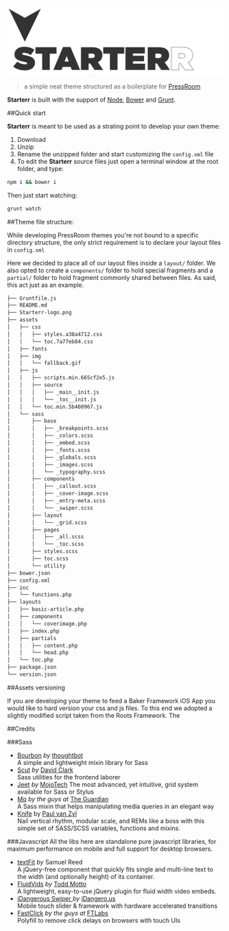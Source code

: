 ![](Starterr-logo.png)

> a simple neat theme structured as a boilerplate for [PressRoom](http://press-room.io)    

**Starterr** is built with the support of [Node](http://nodejs.org/), [Bower](http://bower.io/) and [Grunt](http://gruntjs.com/). 

##Quick start

**Starterr** is meant to be used as a strating point to develop your own theme:

1. Download
2. Unzip
3. Rename the unzipped folder and start customizing the `config.xml` file 
4. To edit the **Starterr** source files just open a terminal window at the root folder, and type:

```bash
npm i && bower i
```
Then just start watching:

```bash
grunt watch
```

##Theme file structure:

While developing PressRoom themes you're not bound to a specific directory structure, the only strict requirement is to declare your layout files in `config.xml`

Here we decided to place all of our layout files inside a `layout/` folder. We also opted to create a `components/` folder to hold special fragments and a `partial/` folder to hold fragment commonly shared between files. As said, this act just as an example. 

```bash
├── Gruntfile.js
├── README.md
├── Starterr-logo.png
├── assets
│   ├── css
│   │   ├── styles.a38a4712.css
│   │   └── toc.7a77eb84.css
│   ├── fonts
│   ├── img
│   │   └── fallback.gif
│   ├── js
│   │   ├── scripts.min.665cf2e5.js
│   │   ├── source
│   │   │   ├── _main__init.js
│   │   │   └── _toc__init.js
│   │   └── toc.min.5b460967.js
│   └── sass
│       ├── base
│       │   ├── _breakpoints.scss
│       │   ├── _colors.scss
│       │   ├── _embed.scss
│       │   ├── _fonts.scss
│       │   ├── _globals.scss
│       │   ├── _images.scss
│       │   └── _typography.scss
│       ├── components
│       │   ├── _callout.scss
│       │   ├── _cover-image.scss
│       │   ├── _entry-meta.scss
│       │   └── _swiper.scss
│       ├── layout
│       │   └── _grid.scss
│       ├── pages
│       │   ├── _all.scss
│       │   └── _toc.scss
│       ├── styles.scss
│       ├── toc.scss
│       └── utility
├── bower.json
├── config.xml
├── inc
│   └── functions.php
├── layouts
│   ├── basic-article.php
│   ├── components
│   │   └── coverimage.php
│   ├── index.php
│   ├── partials
│   │   ├── content.php
│   │   └── head.php
│   └── toc.php
├── package.json
└── version.json
```

##Assets versioning

If you are developing your theme to feed a Baker Framework iOS App you would like to hard version your css and js files. To this end we adopted a slightly modified script taken from the Roots Framework. 
The 


##Credits


###Sass

- [Bourbon](https://github.com/thoughtbot/bourbon) *by* [thoughtbot](http://robots.thoughtbot.com/)    
A simple and lightweight mixin library for Sass
- [Scut](http://davidtheclark.github.io/scut/) *by* [David Clark](http://davidtheclark.com/)    
Sass utilities for the frontend laborer
- [Jeet](https://github.com/mojotech/jeet) *by* [MojoTech](http://www.mojotech.com/) 
The most advanced, yet intuitive, grid system available for Sass or Stylus 
- [Mq](https://github.com/guardian/sass-mq) *by the guys at* [The Guardian](http://www.theguardian.com/uk)     
A Sass mixin that helps manipulating media queries in an elegant way 
- [Knife](http://pushplaybang.github.io/knife/) by [Paul van Zyl](http://nonacreative.com/)   
Nail vertical rhythm, modular scale, and REMs like a boss with this simple set of SASS/SCSS variables, functions and mixins. 


###Javascript
All the libs here are standalone pure javascript libraries, for maximum performance on mobile and full support for desktop browsers.

- [textFit](https://github.com/STRML/textFit) *by* Samuel Reed    
A jQuery-free component that quickly fits single and multi-line text to the width (and optionally height) of its container. 
- [FluidVids](https://github.com/toddmotto/fluidvids) *by* [Todd Motto](http://toddmotto.com/)   
A lightweight, easy-to-use jQuery plugin for fluid width video embeds. 
- [iDangerous Swiper ](http://www.idangero.us/sliders/swiper/) *by* [iDangero.us](http://www.idangero.us/)  
Mobile touch slider & framework with hardware accelerated transitions
- [FastClick](https://github.com/ftlabs/fastclick) *by the guys at* [FTLabs](http://labs.ft.com/)   
Polyfill to remove click delays on browsers with touch UIs 

